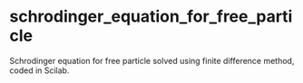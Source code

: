 # schrodinger_equation_for_free_particle
Schrodinger equation for free particle solved using finite difference method, coded in Scilab.
